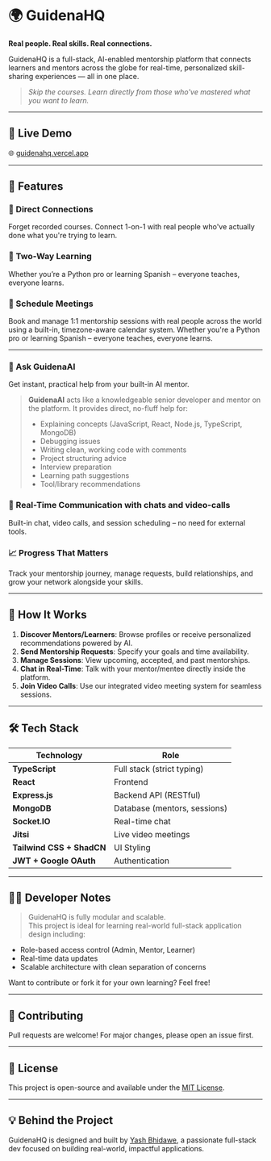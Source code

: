 # 🌍 GuidenaHQ

**Real people. Real skills. Real connections.**

GuidenaHQ is a full-stack, AI-enabled mentorship platform that connects learners and mentors across the globe for real-time, personalized skill-sharing experiences — all in one place.

> _Skip the courses. Learn directly from those who've mastered what you want to learn._

---

## 🔗 Live Demo

🌐 [guidenahq.vercel.app](https://guidenahq.vercel.app)

---

## 🚀 Features

### 👥 Direct Connections

Forget recorded courses. Connect 1-on-1 with real people who've actually done what you're trying to learn.

### 🔁 Two-Way Learning

Whether you’re a Python pro or learning Spanish – everyone teaches, everyone learns.

### 📅 Schedule Meetings

Book and manage 1:1 mentorship sessions with real people across the world using a built-in, timezone-aware calendar system. Whether you're a Python pro or learning Spanish – everyone teaches, everyone learns.

---

### 🤖 Ask GuidenaAI

Get instant, practical help from your built-in AI mentor.

> **GuidenaAI** acts like a knowledgeable senior developer and mentor on the platform. It provides direct, no-fluff help for:
>
> - Explaining concepts (JavaScript, React, Node.js, TypeScript, MongoDB)
> - Debugging issues
> - Writing clean, working code with comments
> - Project structuring advice
> - Interview preparation
> - Learning path suggestions
> - Tool/library recommendations

### 💬 Real-Time Communication with chats and video-calls

Built-in chat, video calls, and session scheduling – no need for external tools.

### 📈 Progress That Matters

Track your mentorship journey, manage requests, build relationships, and grow your network alongside your skills.

---

## 🧠 How It Works

1. **Discover Mentors/Learners**: Browse profiles or receive personalized recommendations powered by AI.
2. **Send Mentorship Requests**: Specify your goals and time availability.
3. **Manage Sessions**: View upcoming, accepted, and past mentorships.
4. **Chat in Real-Time**: Talk with your mentor/mentee directly inside the platform.
5. **Join Video Calls**: Use our integrated video meeting system for seamless sessions.

---

## 🛠️ Tech Stack

| Technology                | Role                         |
| ------------------------- | ---------------------------- |
| **TypeScript**            | Full stack (strict typing)   |
| **React**                 | Frontend                     |
| **Express.js**            | Backend API (RESTful)        |
| **MongoDB**               | Database (mentors, sessions) |
| **Socket.IO**             | Real-time chat               |
| **Jitsi**                 | Live video meetings          |
| **Tailwind CSS + ShadCN** | UI Styling                   |
| **JWT + Google OAuth**    | Authentication               |

---

## 🧑‍💻 Developer Notes

> GuidenaHQ is fully modular and scalable.  
> This project is ideal for learning real-world full-stack application design including:

- Role-based access control (Admin, Mentor, Learner)
- Real-time data updates
- Scalable architecture with clean separation of concerns

Want to contribute or fork it for your own learning? Feel free!

---

## 🤝 Contributing

Pull requests are welcome! For major changes, please open an issue first.

---

## 📄 License

This project is open-source and available under the [MIT License](/LICENCE).

---

## 💡 Behind the Project

GuidenaHQ is designed and built by [Yash Bhidawe](https://itsokyash.vercel.app/), a passionate full-stack dev focused on building real-world, impactful applications.
